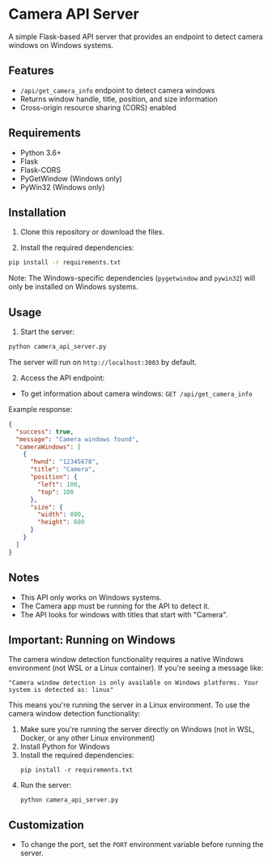 # Camera API Server

A simple Flask-based API server that provides an endpoint to detect camera windows on Windows systems.

## Features

- `/api/get_camera_info` endpoint to detect camera windows
- Returns window handle, title, position, and size information
- Cross-origin resource sharing (CORS) enabled

## Requirements

- Python 3.6+
- Flask
- Flask-CORS
- PyGetWindow (Windows only)
- PyWin32 (Windows only)

## Installation

1. Clone this repository or download the files.

2. Install the required dependencies:

```bash
pip install -r requirements.txt
```

Note: The Windows-specific dependencies (`pygetwindow` and `pywin32`) will only be installed on Windows systems.

## Usage

1. Start the server:

```bash
python camera_api_server.py
```

The server will run on `http://localhost:3003` by default.

2. Access the API endpoint:

- To get information about camera windows: `GET /api/get_camera_info`

Example response:

```json
{
  "success": true,
  "message": "Camera windows found",
  "cameraWindows": [
    {
      "hwnd": "12345678",
      "title": "Camera",
      "position": {
        "left": 100,
        "top": 100
      },
      "size": {
        "width": 800,
        "height": 600
      }
    }
  ]
}
```

## Notes

- This API only works on Windows systems.
- The Camera app must be running for the API to detect it.
- The API looks for windows with titles that start with "Camera".

## Important: Running on Windows

The camera window detection functionality requires a native Windows environment (not WSL or a Linux container). If you're seeing a message like:

```
"Camera window detection is only available on Windows platforms. Your system is detected as: linux"
```

This means you're running the server in a Linux environment. To use the camera window detection functionality:

1. Make sure you're running the server directly on Windows (not in WSL, Docker, or any other Linux environment)
2. Install Python for Windows
3. Install the required dependencies:
   ```
   pip install -r requirements.txt
   ```
4. Run the server:
   ```
   python camera_api_server.py
   ```

## Customization

- To change the port, set the `PORT` environment variable before running the server.
